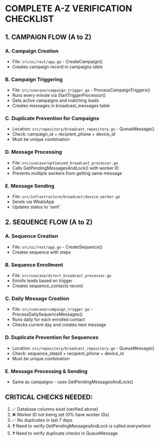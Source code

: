 # COMPLETE A-Z VERIFICATION CHECKLIST

## 1. CAMPAIGN FLOW (A to Z)

### A. Campaign Creation
- File: `src/ui/rest/app.go` - CreateCampaign()
- Creates campaign record in campaigns table

### B. Campaign Triggering  
- File: `src/usecase/campaign_trigger.go` - ProcessCampaignTriggers()
- Runs every minute via StartTriggerProcessor()
- Gets active campaigns and matching leads
- Creates messages in broadcast_messages table

### C. Duplicate Prevention for Campaigns
- Location: `src/repository/broadcast_repository.go` - QueueMessage()
- Check: campaign_id + recipient_phone + device_id
- Must be unique combination

### D. Message Processing
- File: `src/usecase/optimized_broadcast_processor.go`
- Calls GetPendingMessagesAndLock() with worker ID
- Prevents multiple workers from getting same message

### E. Message Sending
- File: `src/infrastructure/broadcast/device_worker.go`
- Sends via WhatsApp
- Updates status to 'sent'

## 2. SEQUENCE FLOW (A to Z)

### A. Sequence Creation
- File: `src/ui/rest/app.go` - CreateSequence()
- Creates sequence with steps

### B. Sequence Enrollment
- File: `src/usecase/direct_broadcast_processor.go`
- Enrolls leads based on trigger
- Creates sequence_contacts record

### C. Daily Message Creation
- File: `src/usecase/campaign_trigger.go` - ProcessDailySequenceMessages()
- Runs daily for each enrolled contact
- Checks current day and creates next message

### D. Duplicate Prevention for Sequences
- Location: `src/repository/broadcast_repository.go` - QueueMessage()
- Check: sequence_stepid + recipient_phone + device_id
- Must be unique combination

### E. Message Processing & Sending
- Same as campaigns - uses GetPendingMessagesAndLock()

## CRITICAL CHECKS NEEDED:

1. ✅ Database columns exist (verified above)
2. ❌ Worker ID not being set (0% have worker IDs)
3. ✅ No duplicates in last 7 days
4. ❓ Need to verify GetPendingMessagesAndLock is called everywhere
5. ❓ Need to verify duplicate checks in QueueMessage
